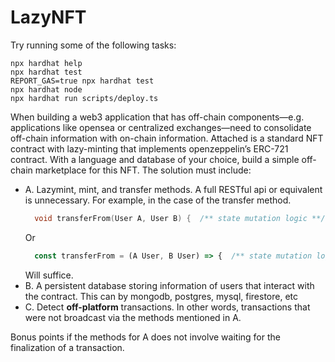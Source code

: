# LazyNFT

Try running some of the following tasks:

```shell
npx hardhat help
npx hardhat test
REPORT_GAS=true npx hardhat test
npx hardhat node
npx hardhat run scripts/deploy.ts
```

When building a web3 application that has off-chain components—e.g. applications like opensea or centralized exchanges—need to consolidate off-chain information with on-chain information. Attached is a standard NFT contract with lazy-minting that implements openzeppelin’s ERC-721 contract. With a language and database of your choice, build a simple off-chain marketplace for this NFT. The solution must include:

- A. Lazymint, mint, and transfer methods. A full RESTful api or equivalent is unnecessary. For example, in the case of the transfer method.
  ```cpp
    void transferFrom(User A, User B) {  /** state mutation logic **/  }
  ```
  Or
  ```js
    const transferFrom = (A User, B User) => {  /** state mutation logic **/  }
  ```
  Will suffice.
- B. A persistent database storing information of users that interact with the contract. This can by mongodb, postgres, mysql, firestore, etc
- C. Detect **off-platform** transactions. In other words, transactions that were not broadcast via the methods mentioned in A.

Bonus points if the methods for A does not involve waiting for the finalization of a transaction.